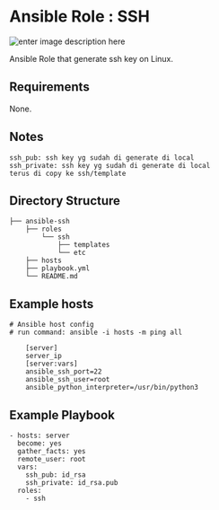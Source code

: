 # Ansible Role : SSH

![enter image description here](https://www.hostinger.co.id/tutorial/wp-content/uploads/sites/11/2017/04/cara-menggunakan-command-ssh.png)

Ansible Role that generate ssh key on Linux.

## Requirements

None.

## Notes

    ssh_pub: ssh key yg sudah di generate di local
    ssh_private: ssh key yg sudah di generate di local
    terus di copy ke ssh/template

## Directory Structure

    ├── ansible-ssh
        ├── roles
            └── ssh
                ├── templates
                └── etc
        ├── hosts
        ├── playbook.yml
        └── README.md

## Example hosts

    # Ansible host config
    # run command: ansible -i hosts -m ping all
    
        [server]
        server_ip
        [server:vars]
        ansible_ssh_port=22
        ansible_ssh_user=root
        ansible_python_interpreter=/usr/bin/python3

## Example Playbook

    - hosts: server
      become: yes
      gather_facts: yes
      remote_user: root
      vars:
        ssh_pub: id_rsa 
        ssh_private: id_rsa.pub
      roles:
        - ssh
